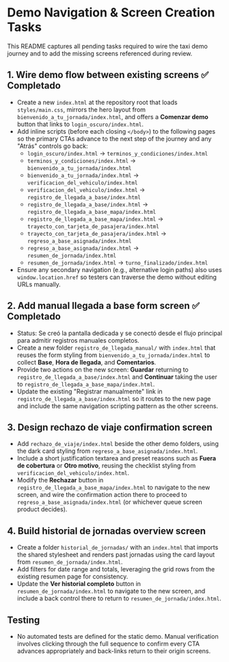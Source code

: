 # Demo Navigation & Screen Creation Tasks

This README captures all pending tasks required to wire the taxi demo journey and to add the missing screens referenced during review.

## 1. Wire demo flow between existing screens ✅ Completado
- Create a new `index.html` at the repository root that loads `styles/main.css`, mirrors the hero layout from `bienvenido_a_tu_jornada/index.html`, and offers a **Comenzar demo** button that links to `login_oscuro/index.html`.
- Add inline scripts (before each closing `</body>`) to the following pages so the primary CTAs advance to the next step of the journey and any "Atrás" controls go back:
  - `login_oscuro/index.html` → `terminos_y_condiciones/index.html`
  - `terminos_y_condiciones/index.html` → `bienvenido_a_tu_jornada/index.html`
  - `bienvenido_a_tu_jornada/index.html` → `verificacion_del_vehiculo/index.html`
  - `verificacion_del_vehiculo/index.html` → `registro_de_llegada_a_base/index.html`
  - `registro_de_llegada_a_base/index.html` → `registro_de_llegada_a_base_mapa/index.html`
  - `registro_de_llegada_a_base_mapa/index.html` → `trayecto_con_tarjeta_de_pasajera/index.html`
  - `trayecto_con_tarjeta_de_pasajera/index.html` → `regreso_a_base_asignada/index.html`
  - `regreso_a_base_asignada/index.html` → `resumen_de_jornada/index.html`
  - `resumen_de_jornada/index.html` → `turno_finalizado/index.html`
- Ensure any secondary navigation (e.g., alternative login paths) also uses `window.location.href` so testers can traverse the demo without editing URLs manually.

## 2. Add manual llegada a base form screen ✅ Completado
- Status: Se creó la pantalla dedicada y se conectó desde el flujo principal para admitir registros manuales completos.
- Create a new folder `registro_de_llegada_manual/` with `index.html` that reuses the form styling from `bienvenido_a_tu_jornada/index.html` to collect **Base**, **Hora de llegada**, and **Comentarios**.
- Provide two actions on the new screen: **Guardar** returning to `registro_de_llegada_a_base/index.html` and **Continuar** taking the user to `registro_de_llegada_a_base_mapa/index.html`.
- Update the existing "Registrar manualmente" link in `registro_de_llegada_a_base/index.html` so it routes to the new page and include the same navigation scripting pattern as the other screens.

## 3. Design rechazo de viaje confirmation screen
- Add `rechazo_de_viaje/index.html` beside the other demo folders, using the dark card styling from `regreso_a_base_asignada/index.html`.
- Include a short justification textarea and preset reasons such as **Fuera de cobertura** or **Otro motivo**, reusing the checklist styling from `verificacion_del_vehiculo/index.html`.
- Modify the **Rechazar** button in `registro_de_llegada_a_base_mapa/index.html` to navigate to the new screen, and wire the confirmation action there to proceed to `regreso_a_base_asignada/index.html` (or whichever queue screen product decides).

## 4. Build historial de jornadas overview screen
- Create a folder `historial_de_jornadas/` with an `index.html` that imports the shared stylesheet and renders past jornadas using the card layout from `resumen_de_jornada/index.html`.
- Add filters for date range and totals, leveraging the grid rows from the existing resumen page for consistency.
- Update the **Ver historial completo** button in `resumen_de_jornada/index.html` to navigate to the new screen, and include a back control there to return to `resumen_de_jornada/index.html`.

## Testing
- No automated tests are defined for the static demo. Manual verification involves clicking through the full sequence to confirm every CTA advances appropriately and back-links return to their origin screens.

